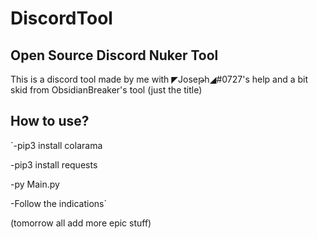 # DiscordTool

## Open Source Discord Nuker Tool

This is a discord tool made by me with ◤Joseթh◢#0727's help and a bit skid from ObsidianBreaker's tool (just the title)

## How to use?

`-pip3 install colarama

-pip3 install requests

-py Main.py

-Follow the indications` 

(tomorrow all add more epic stuff)
